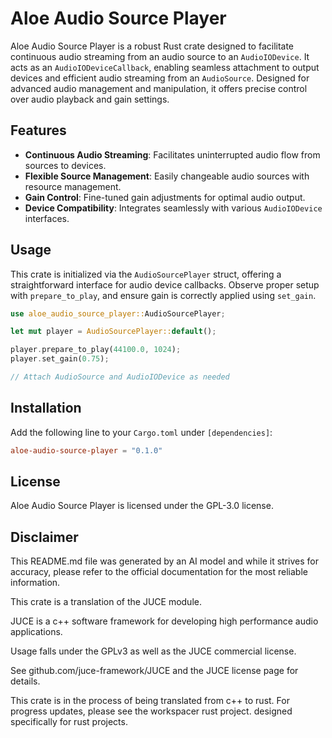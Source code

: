 # Aloe Audio Source Player

Aloe Audio Source Player is a robust Rust crate designed to facilitate continuous audio streaming from an audio source to an `AudioIODevice`. It acts as an `AudioIODeviceCallback`, enabling seamless attachment to output devices and efficient audio streaming from an `AudioSource`. Designed for advanced audio management and manipulation, it offers precise control over audio playback and gain settings.

## Features
- **Continuous Audio Streaming**: Facilitates uninterrupted audio flow from sources to devices.
- **Flexible Source Management**: Easily changeable audio sources with resource management.
- **Gain Control**: Fine-tuned gain adjustments for optimal audio output.
- **Device Compatibility**: Integrates seamlessly with various `AudioIODevice` interfaces.

## Usage
This crate is initialized via the `AudioSourcePlayer` struct, offering a straightforward interface for audio device callbacks. Observe proper setup with `prepare_to_play`, and ensure gain is correctly applied using `set_gain`.

```rust
use aloe_audio_source_player::AudioSourcePlayer;

let mut player = AudioSourcePlayer::default();

player.prepare_to_play(44100.0, 1024);
player.set_gain(0.75);

// Attach AudioSource and AudioIODevice as needed
```

## Installation
Add the following line to your `Cargo.toml` under `[dependencies]`:

```toml
aloe-audio-source-player = "0.1.0"
```

## License
Aloe Audio Source Player is licensed under the GPL-3.0 license.

## Disclaimer
This README.md file was generated by an AI model and while it strives for accuracy, please refer to the official documentation for the most reliable information.

This crate is a translation of the JUCE module.

JUCE is a c++ software framework for developing high performance audio applications.

Usage falls under the GPLv3 as well as the JUCE commercial license.

See github.com/juce-framework/JUCE and the JUCE license page for details.

This crate is in the process of being translated from c++ to rust. For progress updates, please see the workspacer rust project. designed specifically for rust projects.
